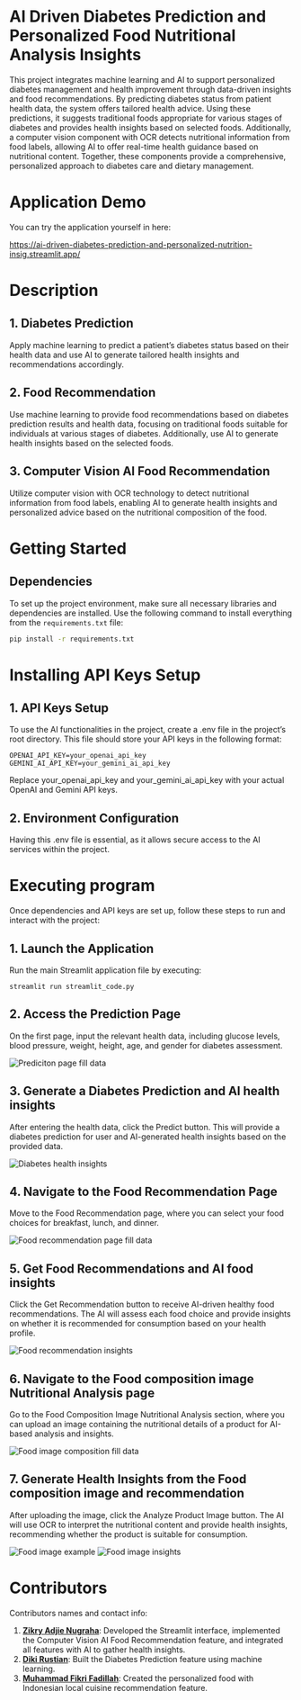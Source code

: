 # AI Driven Diabetes Prediction and Personalized Food Nutritional Analysis Insights
This project integrates machine learning and AI to support personalized diabetes management and health improvement through data-driven insights and food recommendations. By predicting diabetes status from patient health data, the system offers tailored health advice. Using these predictions, it suggests traditional foods appropriate for various stages of diabetes and provides health insights based on selected foods. Additionally, a computer vision component with OCR detects nutritional information from food labels, allowing AI to offer real-time health guidance based on nutritional content. Together, these components provide a comprehensive, personalized approach to diabetes care and dietary management.

# Application Demo
You can try the application yourself in here:

https://ai-driven-diabetes-prediction-and-personalized-nutrition-insig.streamlit.app/

# Description
## 1. **Diabetes Prediction**  
   Apply machine learning to predict a patient’s diabetes status based on their health data and use AI to generate tailored health insights and recommendations accordingly.

## 2. **Food Recommendation**  
   Use machine learning to provide food recommendations based on diabetes prediction results and health data, focusing on traditional foods suitable for individuals at various stages of diabetes. Additionally, use AI to generate health insights based on the selected foods.

## 3. **Computer Vision AI Food Recommendation**  
   Utilize computer vision with OCR technology to detect nutritional information from food labels, enabling AI to generate health insights and personalized advice based on the nutritional composition of the food.

# Getting Started
## Dependencies
To set up the project environment, make sure all necessary libraries and dependencies are installed. Use the following command to install everything from the `requirements.txt` file:

```bash
pip install -r requirements.txt
```

# Installing API Keys Setup
## 1. **API Keys Setup**
  To use the AI functionalities in the project, create a .env file in the project’s root directory. This file should store your API keys in the following format:
  ```
  OPENAI_API_KEY=your_openai_api_key
  GEMINI_AI_API_KEY=your_gemini_ai_api_key
  ```
  Replace your_openai_api_key and your_gemini_ai_api_key with your actual OpenAI and Gemini API keys.

## 2. **Environment Configuration**
  Having this .env file is essential, as it allows secure access to the AI services within the project.

# Executing program
Once dependencies and API keys are set up, follow these steps to run and interact with the project:

## 1. **Launch the Application**
  Run the main Streamlit application file by executing:
```
streamlit run streamlit_code.py
```
## 2. **Access the Prediction Page**
  On the first page, input the relevant health data, including glucose levels, blood pressure, weight, height, age, and gender for diabetes assessment.

  ![Prediciton page fill data](https://github.com/nugrahazikry/healthkathon-diabetes-prediction-cyber-warriors/blob/main/dataset/Diabetes%20health%20data.png)

## 3. **Generate a Diabetes Prediction and AI health insights**
  After entering the health data, click the Predict button. This will provide a diabetes prediction for user and AI-generated health insights based on the provided data.
  
  ![Diabetes health insights](https://github.com/nugrahazikry/healthkathon-diabetes-prediction-cyber-warriors/blob/main/dataset/Prediction%20health%20data%20insights.png)

## 4. **Navigate to the Food Recommendation Page**
  Move to the Food Recommendation page, where you can select your food choices for breakfast, lunch, and dinner.
  
  ![Food recommendation page fill data](https://github.com/nugrahazikry/healthkathon-diabetes-prediction-cyber-warriors/blob/main/dataset/Food%20recommendation%20fill%20data.png)

## 5. **Get Food Recommendations and AI food insights**
  Click the Get Recommendation button to receive AI-driven healthy food recommendations. The AI will assess each food choice and provide insights on whether it is recommended for consumption based on your health profile.
  
  ![Food recommendation insights](https://github.com/nugrahazikry/healthkathon-diabetes-prediction-cyber-warriors/blob/main/dataset/food%20recommendation%20insights.png)

## 6. **Navigate to the Food composition image Nutritional Analysis page**
  Go to the Food Composition Image Nutritional Analysis section, where you can upload an image containing the nutritional details of a product for AI-based analysis and insights.
  
  ![Food image composition fill data](https://github.com/nugrahazikry/healthkathon-diabetes-prediction-cyber-warriors/blob/main/dataset/Food%20composition%20picture%20analysis%20fill%20data.png)

## 7. **Generate Health Insights from the Food composition image and recommendation**
  After uploading the image, click the Analyze Product Image button. The AI will use OCR to interpret the nutritional content and provide health insights, recommending whether the product is suitable for consumption.
  
  ![Food image example](https://github.com/nugrahazikry/healthkathon-diabetes-prediction-cyber-warriors/blob/main/dataset/Food%20picture%20composition%20for%20analysis.png)
  ![Food image insights](https://github.com/nugrahazikry/healthkathon-diabetes-prediction-cyber-warriors/blob/main/dataset/Food%20composition%20picture%20analysis%20insights.png)

# Contributors
Contributors names and contact info: 
1. **[Zikry Adjie Nugraha](https://github.com/nugrahazikry)**: Developed the Streamlit interface, implemented the Computer Vision AI Food Recommendation feature, and integrated all features with AI to gather health insights.
2. **[Diki Rustian](https://github.com/dikirust)**: Built the Diabetes Prediction feature using machine learning.
3. **[Muhammad Fikri Fadillah](https://github.com/boxside)**: Created the personalized food with Indonesian local cuisine recommendation feature.
